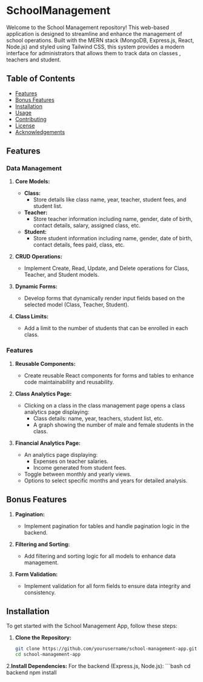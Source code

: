 # SchoolManagement
Welcome to the School Management repository! This web-based application is designed to streamline and enhance the management of school operations. Built with the MERN stack (MongoDB, Express.js, React, Node.js) and styled using Tailwind CSS, this system provides a modern interface for administrators that allows them to track data on classes , teachers and student.

## Table of Contents

- [Features](#features)
- [Bonus Features](#bonus-features)
- [Installation](#installation)
- [Usage](#usage)
- [Contributing](#contributing)
- [License](#license)
- [Acknowledgements](#acknowledgements)

## Features

### Data Management

1. **Core Models:**
   - **Class:**
     - Store details like class name, year, teacher, student fees, and student list.
   - **Teacher:**
     - Store teacher information including name, gender, date of birth, contact details, salary, assigned class, etc.
   - **Student:**
     - Store student information including name, gender, date of birth, contact details, fees paid, class, etc.

2. **CRUD Operations:**
   - Implement Create, Read, Update, and Delete operations for Class, Teacher, and Student models.

3. **Dynamic Forms:**
   - Develop forms that dynamically render input fields based on the selected model (Class, Teacher, Student).

4. **Class Limits:**
   - Add a limit to the number of students that can be enrolled in each class.

### Features

1. **Reusable Components:**
   - Create reusable React components for forms and tables to enhance code maintainability and reusability.

2. **Class Analytics Page:**
   - Clicking on a class in the class management page opens a class analytics page displaying:
     - Class details: name, year, teachers, student list, etc.
     - A graph showing the number of male and female students in the class.

3. **Financial Analytics Page:**
   - An analytics page displaying:
     - Expenses on teacher salaries.
     - Income generated from student fees.
   - Toggle between monthly and yearly views.
   - Options to select specific months and years for detailed analysis.

## Bonus Features

1. **Pagination:**
   - Implement pagination for tables and handle pagination logic in the backend.

2. **Filtering and Sorting:**
   - Add filtering and sorting logic for all models to enhance data management.

3. **Form Validation:**
   - Implement validation for all form fields to ensure data integrity and consistency.

## Installation

To get started with the School Management App, follow these steps:

1. **Clone the Repository:**
   ```bash
   git clone https://github.com/yourusername/school-management-app.git
   cd school-management-app
2.**Install Dependencies:**
    For the backend (Express.js, Node.js):
    ```bash
    cd backend
    npm install

